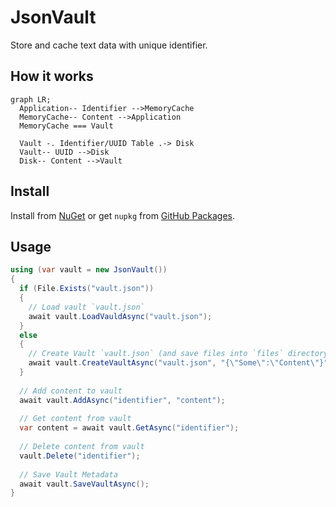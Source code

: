 # JsonVault
Store and cache text data with unique identifier.

## How it works

```mermaid
graph LR;
  Application-- Identifier -->MemoryCache
  MemoryCache-- Content -->Application
  MemoryCache === Vault
  
  Vault -. Identifier/UUID Table .-> Disk
  Vault-- UUID -->Disk
  Disk-- Content -->Vault
```

## Install

Install from [NuGet](https://www.nuget.org/packages/JsonVault/) or get `nupkg` from [GitHub Packages](https://github.com/mkaraki/JsonVault/packages/1663873).

## Usage

```csharp
using (var vault = new JsonVault())
{
  if (File.Exists("vault.json"))
  {
    // Load vault `vault.json`
    await vault.LoadVauldAsync("vault.json");
  }
  else
  {
    // Create Vault `vault.json` (and save files into `files` directory)
    await vault.CreateVaultAsync("vault.json", "{\"Some\":\"Content\"}");
  }
  
  // Add content to vault
  await vault.AddAsync("identifier", "content");
  
  // Get content from vault
  var content = await vault.GetAsync("identifier");
  
  // Delete content from vault
  vault.Delete("identifier");
  
  // Save Vault Metadata
  await vault.SaveVaultAsync();
}
```
